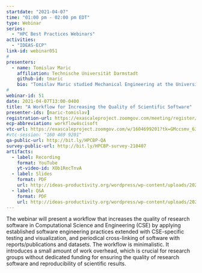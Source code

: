 ```yaml
---
startdate: "2021-04-07"
time: "01:00 pm - 02:00 pm EDT"
type: Webinar
series:
  - "HPC Best Practices Webinars"
activities:
  - "IDEAS-ECP"
link-id: webinar051
#
presenters:
  - name: Tomislav Maric
    affiliation: Technische Universität Darmstadt
    github-id: tmaric
    bio: "Tomislav Maric studied Mechanical Engineering at the University of Zagreb, Croatia, and has obtained his Ph.D. degree at the Institute for Mathematical Modeling and Analysis (MMA), Mathematics Department, at TU Darmstadt (Germany) and is currently working at TU Darmstadt as Athene Young Investigator. Tomislav has been developing unstructured Lagrangian / Eulerian Interface Approximation (LEIA) methods for simulating two-phase flows in the OpenFOAM open-source software since 2008. As a member of the Collaborative Research Center 1194 (CRC) at TU Darmstadt, he supports CRC-1194 researchers in developing research software and data."
#
webinar-id: 51
date: 2021-04-07T13:00-0400
title: "A Workflow for Increasing the Quality of Scientific Software"
presenter-ids: [maric-tomislav]
registration-url: https://exascaleproject.zoomgov.com/meeting/register/vJItc--hpzkqG_P54sup0MAZkIED3d7nZ3U
ecp-abbreviation: workflow4scisoft
vtc-url: https://exascaleproject.zoomgov.com/w/1604699201?tk=GMccsmv_63hCpipWE6Ji66tX_VH0TkRaO_FUqV0empo.DQIAAAAAX6XEQRZ4ZGhoamllcVR0cXprRzF1X09aUXJnAAAAAAAAAAAAAAAAAAAAAAAAAAAA&pwd=eFlLdGNCOWQ1b2J1TGFtTXJXdHQwdz09
#vtc-session: "160 469 9201"
qa-public-url: http://bit.ly/HPCBP-QA
survey-public-url: http://bit.ly/HPCBP-survey-210407
artifacts:
  - label: Recording
    format: YouTube
    yt-video-id: XOb1RecTnvA
  - label: Slides
    format: PDF
    url: http://ideas-productivity.org/wordpress/wp-content/uploads/2021/04/webinar051-workflow4scisoft.pdf
  - label: Q&A
    format: PDF
    url: http://ideas-productivity.org/wordpress/wp-content/uploads/2021/04/webinar051-workflow4scisoft-qa.pdf
---
```

The webinar will present a workflow that increases the quality of research software in Computational Science and Engineering (CSE) by applying established software engineering practices extended with CSE-specific testing and visualization, and periodical cross-linking of software with reports/publications and datasets. The workflow is minimalistic. It introduces a small amount of work overhead, which is crucial for research groups without dedicated funding for ensuring the quality of research software and reproducibility of scientific results.